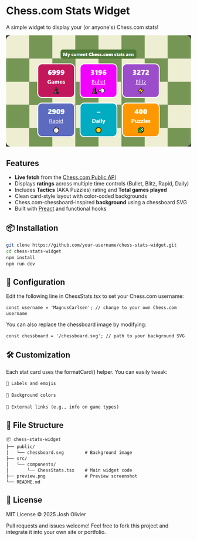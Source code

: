 # Chess.com Stats Widget

A simple widget to display your (or anyone's) Chess.com stats!

![Preview](preview.png)

## Features

- **Live fetch** from the [Chess.com Public API](https://www.chess.com/news/view/published-data-api) 
- Displays **ratings** across multiple time controls (Bullet, Blitz, Rapid, Daily)  
- Includes **Tactics** (AKA Puzzles) rating and **Total games played**  
- Clean card-style layout with color-coded backgrounds  
- Chess.com-chessboard-inspired **background** using a chessboard SVG  
- Built with [Preact](https://preactjs.com) and functional hooks

## 📦 Installation

```bash
git clone https://github.com/your-username/chess-stats-widget.git
cd chess-stats-widget
npm install
npm run dev
```
## 🔧 Configuration

Edit the following line in ChessStats.tsx to set your Chess.com username:

```
const username = 'MagnusCarlsen'; // change to your own Chess.com username
```
You can also replace the chessboard image by modifying:
```
const chessboard = '/chessboard.svg'; // path to your background SVG
```
## 🛠️ Customization

Each stat card uses the formatCard() helper. You can easily tweak:

    💬 Labels and emojis

    🎨 Background colors

    🔗 External links (e.g., info on game types)

## 📁 File Structure
```
📦 chess-stats-widget
├── public/
│   └── chessboard.svg        # Background image
├── src/
│   └── components/
│       └── ChessStats.tsx    # Main widget code
├── preview.png               # Preview screenshot
└── README.md
```

## 📜 License

MIT License © 2025 Josh Olivier

Pull requests and issues welcome!
Feel free to fork this project and integrate it into your own site or portfolio.

